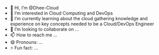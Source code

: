 - 👋 Hi, I’m @Dhee-Cloud
- 👀 I’m interested in Cloud Computing and DevOps
- 🌱 I’m currently learning about the cloud gathering knowledge and experience on key concepts needed to be a Cloud/DevOps Engineer
- 💞️ I’m looking to collaborate on ...
- 📫 How to reach me ...
- 😄 Pronouns: ...
- ⚡ Fun fact: ...

<!---
Dhee-Cloud/Dhee-Cloud is a ✨ special ✨ repository because its `README.md` (this file) appears on your GitHub profile.
You can click the Preview link to take a look at your changes.
--->
